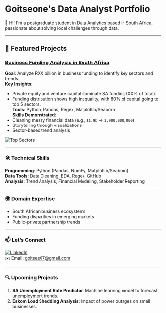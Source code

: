 # Goitseone's Data Analyst Portfolio  
👋 Hi! I'm a postgraduate student in Data Analytics based in South Africa, passionate about solving local challenges through data.  

---

## 🚀 Featured Projects  

### [Business Funding Analysis in South Africa](projects/business_funding_analysis/)
**Goal**: Analyze RXX billion in business funding to identify key sectors and trends.  
**Key Insights**:  
- Private equity and venture capital dominate SA funding (XX% of total).  
- Funding distribution shows high inequality, with 80% of capital going to top 5 sectors.  
**Tools**: Python, Pandas, Regex, Matplotlib/Seaborn  
**Skills Demonstrated**:  
- Cleaning messy financial data (e.g., `$1.9b` → `1,900,000,000`)  
- Storytelling through visualizations  
- Sector-based trend analysis  

![Top Sectors](projects/business_funding_analysis/visuals/top_sectors.png)  

---

### 🛠️ Technical Skills  
**Programming**: Python (Pandas, NumPy, Matplotlib/Seaborn)  
**Data Tools**: Data Cleaning, EDA, Regex, GitHub  
**Analysis**: Trend Analysis, Financial Modeling, Stakeholder Reporting  

---

### 🌍 Domain Expertise  
- South African business ecosystems  
- Funding disparities in emerging markets  
- Public-private partnership trends  

---

### 📫 Let’s Connect  
[![LinkedIn](https://img.shields.io/badge/LinkedIn-Goitseone_Dlovu-blue)](www.linkedin.com/in/goitseendlovu)  
✉️ Email: [goitsee07@gmail.com](mailto:goitsee07@gmail.com)  

---

### 🔍 Upcoming Projects  
1. **SA Unemployment Rate Predictor**: Machine learning model to forecast unemployment trends.  
2. **Eskom Load Shedding Analysis**: Impact of power outages on small businesses.  
